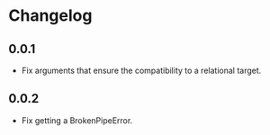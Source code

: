 # Changelog

## 0.0.1
  * Fix arguments that ensure the compatibility to a relational target.

## 0.0.2
  * Fix getting a BrokenPipeError.